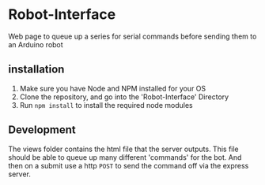 # Robot-Interface
Web page to queue up a series for serial commands before sending them to an Arduino robot

## installation

1. Make sure you have Node and NPM installed for your OS
2. Clone the repository, and go into the 'Robot-Interface' Directory
3. Run `npm install` to install the required node modules

## Development

The views folder contains the html file that the server outputs. This file should be able to queue up
many different 'commands' for the bot. And then on a submit use a http `POST` to send the command off
via the express server.
